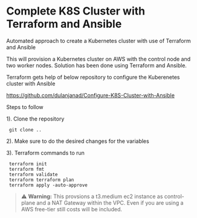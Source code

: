 # Complete K8S Cluster with Terraform and Ansible
 Automated approach to create a Kubernetes cluster with use of Terraform and Ansible

This will provision a Kubernetes cluster on AWS with the control node and two worker nodes. Solution has been done using Terraform and Ansible.

Terraform gets help of below repository to configure the Kuberenetes cluster with Ansible
 
https://github.com/dulanjanad/Configure-K8S-Cluster-with-Ansible

Steps to follow

1). Clone the repository

     git clone ..
     
2). Make sure to do the desired changes for the variables

3). Terraform commands to run
   
     terraform init
     terraform fmt
     terraform validate
     terraform terraform plan
     terraform apply -auto-approve
     
> :warning: **Warning:** This provsions a t3.medium ec2 instance as control-plane and a NAT Gateway within the VPC. Even if you are using a AWS free-tier still costs will be included.
